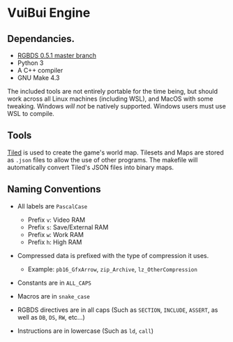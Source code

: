 # VuiBui Engine

## Dependancies.

- [RGBDS 0.5.1 master branch](https://github.com/gbdev/rgbds)
- Python 3
- A C++ compiler
- GNU Make 4.3

The included tools are not entirely portable for the time being, but should work across all Linux machines (including WSL), and MacOS with some tweaking.
Windows *will not* be natively supported. Windows users must use WSL to compile.

## Tools

[Tiled](https://www.mapeditor.org/) is used to create the game's world map. Tilesets and Maps are stored as `.json` files to allow the use of other programs. The makefile will automatically convert Tiled's JSON files into binary maps.

## Naming Conventions

- All labels are `PascalCase`
  - Prefix `v`: Video RAM
  - Prefix `s`: Save/External RAM
  - Prefix `w`: Work RAM
  - Prefix `h`: High RAM

- Compressed data is prefixed with the type of compression it uses.
  - Example: `pb16_GfxArrow`, `zip_Archive`, `lz_OtherCompression`

- Constants are in `ALL_CAPS`
- Macros are in `snake_case`

- RGBDS directives are in all caps (Such as `SECTION`, `INCLUDE`, `ASSERT`, as well as `DB`, `DS`, `RW`, etc...)
- Instructions are in lowercase (Such as `ld`, `call`)
